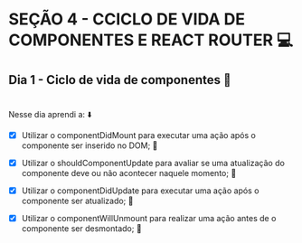 # SEÇÃO 4 - CCICLO DE VIDA DE COMPONENTES E REACT ROUTER :computer:

## Dia 1 - Ciclo de vida de componentes :green_heart:
#

Nesse dia aprendi a: :arrow_down:

- [x] Utilizar o componentDidMount para executar uma ação após o componente ser inserido no DOM; :rocket:

- [x] Utilizar o shouldComponentUpdate para avaliar se uma atualização do componente deve ou não acontecer naquele momento; :rocket:

- [x] Utilizar o componentDidUpdate para executar uma ação após o componente ser atualizado;  :rocket:

- [x] Utilizar o componentWillUnmount para realizar uma ação antes de o componente ser desmontado;  :rocket:

#
